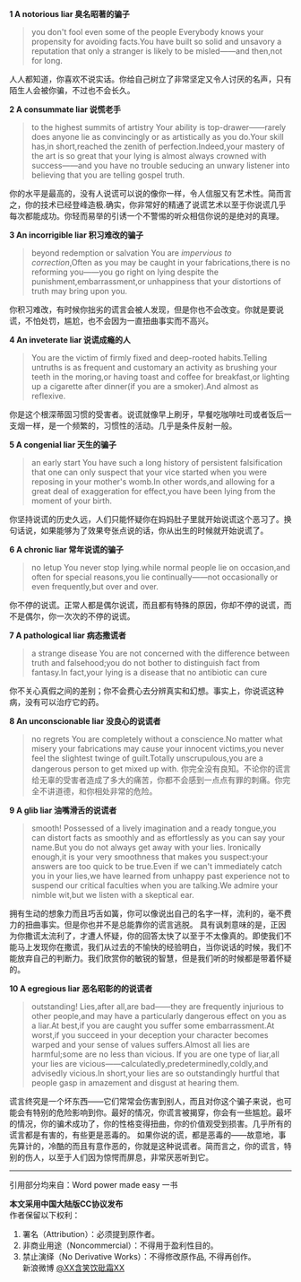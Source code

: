 
**1   A notorious liar                      臭名昭著的骗子**  
>you don't fool even some of the people
Everybody knows your propensity for avoiding facts.You have built so solid and unsavory a reputation that only a stranger is likely to be misled——and then,not for long.

人人都知道，你喜欢不说实话。你给自己树立了非常坚定又令人讨厌的名声，只有陌生人会被你骗，不过也不会长久。

**2   A consummate liar                 说慌老手**  
>to the highest summits of artistry
Your ability is top-drawer——rarely does anyone lie as convincingly or as artistically as you do.Your skill has,in short,reached the zenith of perfection.Indeed,your mastery of the art is so great that your lying is almost always crowned with success——and you have no trouble seducing an unwary listener into believing that you are telling gospel truth.

你的水平是最高的，没有人说谎可以说的像你一样，令人信服又有艺术性。简而言之，你的技术已经登峰造极.确实，你非常好的精通了说谎艺术以至于你说谎几乎每次都能成功。你轻而易举的引诱一个不警惕的听众相信你说的是绝对的真理。


**3   An incorrigible liar                  积习难改的骗子**  
>beyond redemption or salvation
You are *impervious to correction*,Often as you may be caught in your fabrications,there is no reforming you——you go right on lying despite the punishment,embarrassment,or unhappiness that your distortions of truth may bring upon you.

你积习难改，有时候你拙劣的谎言会被人发现，但是你也不会改变。你就是要说谎，不怕处罚，尴尬，也不会因为一直扭曲事实而不高兴。



**4   An inveterate liar                   说谎成瘾的人**  
>You are the victim of firmly fixed and deep-rooted habits.Telling untruths is as frequent and customary an activity as brushing your teeth in the moring,or having toast and coffee for breakfast,or lighting up a cigarette after dinner(if you are a smoker).And almost as reflexive.

你是这个根深蒂固习惯的受害者。说谎就像早上刷牙，早餐吃咖啡吐司或者饭后一支烟一样，是一个频繁的，习惯性的活动。几乎是条件反射一般。


**5   A congenial liar                      天生的骗子**    
>an early start
You have such a long history of persistent falsification that one can only suspect that your vice started when you were reposing in your mother's womb.In other words,and allowing for a great deal of exaggeration for effect,you have been lying from the moment of your birth.

你坚持说谎的历史久远，人们只能怀疑你在妈妈肚子里就开始说谎这个恶习了。换句话说，如果能够为了效果夸张点说的话，你从出生的时候就开始说谎了。

**6   A chronic liar                          常年说谎的骗子**  
> no letup
You never stop lying.while normal people lie on occasion,and often for special reasons,you lie continually——not occasionally or even frequently,but over and over.

你不停的说谎。正常人都是偶尔说谎，而且都有特殊的原因，你却不停的说谎，而不是偶尔，你一次次的不停的说谎。

**7   A pathological liar                  病态撒谎者**  
>a strange disease
You are not concerned with the difference between truth and falsehood;you do not bother to distinguish fact from fantasy.In fact,your lying is a disease that no antibiotic can cure

你不关心真假之间的差别；你不会费心去分辨真实和幻想。事实上，你说谎这种病，没有可以治疗它的药。

**8   An unconscionable liar          没良心的说谎者**  
>no regrets
You are completely without a conscience.No matter what misery your fabrications may cause your innocent victims,you never feel the slightest twinge of guilt.Totally unscrupulous,you are a dangerous person to get mixed up with.
你完全没有良知。不论你的谎言给无辜的受害者造成了多大的痛苦，你都不会感到一点点有罪的刺痛。你完全不讲道德，和你相处非常的危险。

**9   A glib liar                               油嘴滑舌的说谎者**  
>smooth!
Possessed of a lively imagination and a ready tongue,you can distort facts as smoothly and as effortlessly as you can say your name.But you do not always get away with your lies.
Ironically enough,it is your very smoothness that makes you suspect:your answers are too quick to be true.Even if we can't immediately catch you in your lies,we have learned from unhappy past experience not to suspend our critical faculties when you are talking.We admire your nimble wit,but we listen with a skeptical ear.

拥有生动的想象力而且巧舌如簧，你可以像说出自己的名字一样，流利的，毫不费力的扭曲事实。但是你也并不是总能靠你的谎言逃脱。 具有讽刺意味的是，正因为你撒谎太流利了，才遭人怀疑，你的回答太快了以至于不太像真的。即使我们不能马上发现你在撒谎，我们从过去的不愉快的经验明白，当你说话的时候，我们不能放弃自己的判断力。我们欣赏你的敏锐的智慧，但是我们听的时候都是带着怀疑的。

**10  A egregious liar                     恶名昭彰的的说谎者**  
>outstanding!
Lies,after all,are bad——they are frequently injurious to other people,and may have a particularly dangerous effect on you as a liar.At best,if you are caught you suffer some embarrassment.At worst,if you succeed in your deception your character becomes warped and your sense of values suffers.Almost all lies are harmful;some are no less than vicious.
If you are one type of liar,all your lies are vicious——calculatedly,predeterminedly,coldly,and advisedly vicious.In short,your lies are so outstandingly hurtful that people gasp in amazement and disgust at hearing them.

谎言终究是一个坏东西——它们常常会伤害到别人，而且对你这个骗子来说，也可能会有特别的危险影响到你。最好的情况，你谎言被揭穿，你会有一些尴尬。最坏的情况，你的骗术成功了，你的性格变得扭曲，你的价值观受到损害。几乎所有的谎言都是有害的，有些更是恶毒的。
如果你说的谎，都是恶毒的——故意地，事先算计的，冷酷的而且有意作恶的，你就是这种说谎者。简而言之，你的谎言，特别的伤人，以至于人们因为惊愕而屏息，非常厌恶听到它。

************************
引用部分均来自：Word power made easy 一书


**本文采用中国大陆版CC协议发布**  
作者保留以下权利：  
1. 署名（Attribution）：必须提到原作者。  
2. 非商业用途（Noncommercial）：不得用于盈利性目的。  
3. 禁止演绎（No Derivative Works）：不得修改原作品, 不得再创作。   
新浪微博 [@XX含笑饮砒霜XX](http://weibo.com/smilingly1989)